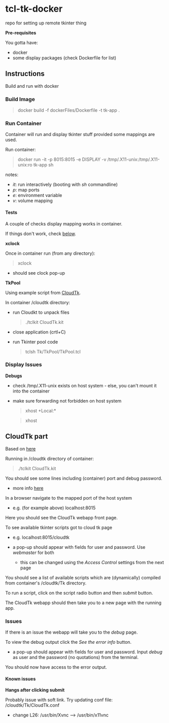 # tcl-tk-docker

repo for setting up remote tkinter thing

__Pre-requisites__

You gotta have:

- docker
- some display packages (check Dockerfile for list)

## Instructions

Build and run with docker

### Build Image

> docker build -f dockerFiles/Dockerfile -t tk-app .

### Run Container

Container will run and display tkinter stuff provided some mappings are used.

Run container:

> docker run -it -p 8015:8015 -e DISPLAY -v /tmp/.X11-unix:/tmp/.X11-unix:ro tk-app sh

notes:

- _it_: run interactively (booting with _sh_ commandline)
- _p_: map ports
- _e_: environment variable
- _v_: volume mapping

#### Tests 

A couple of checks display mapping works in container.

If things don't work, check [below](#display-issues).

__xclock__

Once in container run (from any directory):

> xclock

- should see clock pop-up

__TkPool__

Using example script from [CloudTk](#cloudtk-part).

In container /cloudtk directory:

- run Cloudkt to unpack files

    > ./tclkit CloudTk.kit

- close application (crtl+C)

- run Tkinter pool code

    > tclsh Tk/TkPool/TkPool.tcl


### Display Issues

__Debugs__

- check /tmp/.X11-unix exists on host system - else, you can't mount it into the container

- make sure forwarding not forbidden on host system

    > xhost +Local:*

    > xhost

## CloudTk part

Based on [here](https://cloudtk.tcl-lang.org/CloudTkFAQ.tml#Q2.1)

Running in /cloudtk directory of container:

> ./tclkit CloudTk.kit

You should see some lines including (container) port and debug password.

 - more info [here](https://cloudtk.tcl-lang.org/CloudTkFAQ.tml#Q3.1)

In a browser navigate to the mapped port of the host system

 - e.g. (for example above) localhost:8015

Here you should see the CloudTk webapp front page.

To see available tkinter scripts got to cloud tk page

 - e.g. localhost:8015/cloudtk

 - a pop-up should appear with fields for user and password. Use _webmaster_ for both

    - this can be changed using the _Access Control_ settings from the next page

You should see a list of available scripts which are (dynamically) compiled from container's /cloudtk/Tk directory.

To run a script, click on the script radio button and then _submit_ button.

The CloudTk webapp should then take you to a new page with the running app.

### Issues

If there is an issue the webapp will take you to the _debug_ page.

To view the debug output click the _See the error info_ button.

- a pop-up should appear with fields for user and password. Input _debug_ as user and the password (no quotations) from the terminal.

You should now have access to the error output.

#### Known issues

__Hangs after clicking submit__

Probably issue with soft link. Try updating conf file: /cloudtk/Tk/CloudTk.conf

- change L26: /usr/bin/Xvnc --> /usr/bin/x11vnc